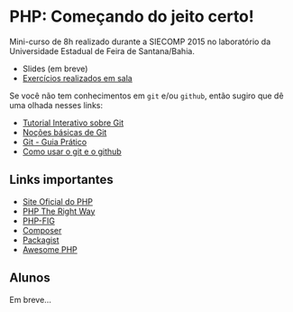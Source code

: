 # PHP: Começando do jeito certo!
Mini-curso de 8h realizado durante a SIECOMP 2015 no laboratório da Universidade Estadual de Feira de Santana/Bahia.

* Slides (em breve)
* [Exercícios realizados em sala](https://github.com/jonataa/php-siecomp-2015/tree/master/exemplos)

Se você não tem conhecimentos em ```git``` e/ou ```github```, então sugiro que dê uma olhada nesses links:

* [Tutorial Interativo sobre Git](https://try.github.io/)
* [Noções básicas de Git](http://git-scm.com/book/pt-br/v1/Primeiros-passos-No%C3%A7%C3%B5es-B%C3%A1sicas-de-Git)
* [Git - Guia Prático](http://rogerdudler.github.io/git-guide/index.pt_BR.html)
* [Como usar o git e o github](http://codexico.com.br/blog/linux/tutorial-simples-como-usar-o-git-e-o-github/)

## Links importantes

* [Site Oficial do PHP](http://php.net/)
* [PHP The Right Way](http://www.phptherightway.com/)
* [PHP-FIG](http://www.php-fig.org/)
* [Composer](https://getcomposer.org/) 
* [Packagist](https://packagist.org/)
* [Awesome PHP](https://github.com/ziadoz/awesome-php)

## Alunos

Em breve...